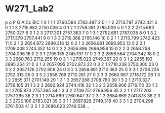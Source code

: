 # W271_Lab2

p q P Q     AICc      BIC
1  0 1 1 1 2760.584 2783.487
2  0 1 1 2 2713.797 2742.421
3  0 1 1 3 2715.682 2750.026
4  0 1 2 1 2756.381 2785.006
5  0 1 2 2 2715.683 2750.027
6  0 1 2 3 2717.301 2757.363
7  0 1 3 1 2752.691 2787.035
8  0 1 3 2 2717.379 2757.441
9  0 1 3 3 2719.368 2765.146
10 0 2 1 1 2713.799 2742.423
11 0 2 1 2 2654.972 2689.316
12 0 2 1 3 2656.891 2696.953
13 0 2 2 1 2709.008 2743.352
14 0 2 2 2 2656.896 2696.958
15 0 2 2 3 2658.258 2704.036
16 0 2 3 1 2705.135 2745.197
17 0 2 3 2 2658.564 2704.342
18 0 2 3 3 2660.763 2712.255
19 0 3 1 1 2715.023 2749.367
20 0 3 1 2 2655.193 2695.254
21 0 3 1 3 2657.095 2702.873
22 0 3 2 1 2710.238 2750.300
23 0 3 2 2 2657.128 2702.906
24 0 3 2 3 2658.891 2710.383
25 0 3 3 1 2706.235 2752.013
26 0 3 3 2 2658.769 2710.261
27 0 3 3 3 2660.967 2718.172
28 1 3 1 2 2655.371 2701.149
29 1 3 1 3 2657.288 2708.780
30 1 3 2 1 2710.327 2756.105
31 1 3 2 2 2692.924 2744.416
32 1 3 2 3 2658.906 2716.110
33 1 3 3 1 2705.873 2757.365
34 1 3 3 2 2709.751 2766.956
35 2 2 1 1 2717.203 2757.265
36 2 3 1 1 2714.869 2760.647
37 2 3 1 3 2684.669 2741.873
38 2 3 2 3 2720.106 2783.021
39 3 3 1 1 2697.826 2749.318
40 3 3 1 2 2704.298 2761.503
41 3 3 1 3 2686.623 2749.538
..
